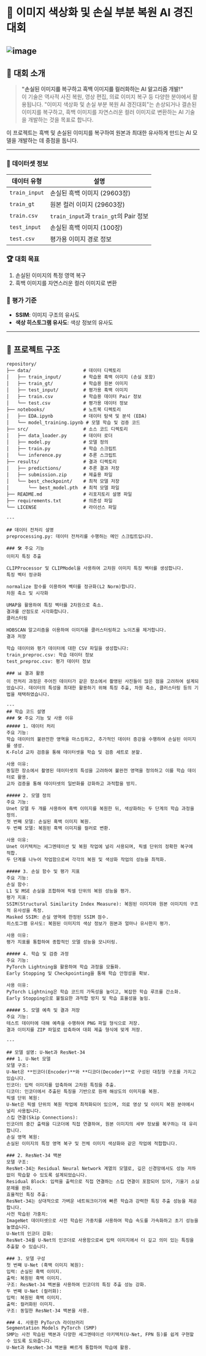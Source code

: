 # 🌈 이미지 색상화 및 손실 부분 복원 AI 경진대회
![image](https://github.com/user-attachments/assets/f297bed5-d06d-46d0-a70d-a3dea0b98e6f)
---
## 📌 대회 소개
> **"손실된 이미지를 복구하고 흑백 이미지를 컬러화하는 AI 알고리즘 개발!"**  
이 기술은 역사적 사진 복원, 영상 편집, 의료 이미지 복구 등 다양한 분야에서 활용됩니다.
"이미지 색상화 및 손실 부분 복원 AI 경진대회"는 손상되거나 결손된 이미지를 복구하고, 흑백 이미지를 자연스러운 컬러 이미지로 변환하는 AI 기술을 개발하는 것을 목표로 합니다.

이 프로젝트는 흑백 및 손실된 이미지를 복구하여 원본과 최대한 유사하게 만드는 AI 모델을 개발하는 데 중점을 둡니다.

---

### 📂 **데이터셋 정보**
| 데이터 유형    | 설명                                        |
|----------------|-------------------------------------------|
| `train_input`  | 손실된 흑백 이미지 (29603장)               |
| `train_gt`     | 원본 컬러 이미지 (29603장)                |
| `train.csv`    | `train_input`과 `train_gt`의 Pair 정보     |
| `test_input`   | 손실된 흑백 이미지 (100장)                |
| `test.csv`     | 평가용 이미지 경로 정보                   |

### 🏆 **대회 목표**
1. 손실된 이미지의 특정 영역 복구  
2. 흑백 이미지를 자연스러운 컬러 이미지로 변환  

### 📝 **평가 기준**
- **SSIM**: 이미지 구조의 유사도
- **색상 히스토그램 유사도**: 색상 정보의 유사도
---

## 🚀 **프로젝트 구조**
```plaintext
repository/
├── data/                   # 데이터 디렉토리
│   ├── train_input/        # 학습용 흑백 이미지 (손실 포함)
│   ├── train_gt/           # 학습용 원본 이미지
│   ├── test_input/         # 평가용 흑백 이미지
│   ├── train.csv           # 학습용 데이터 Pair 정보
│   └── test.csv            # 평가용 데이터 정보
├── notebooks/              # 노트북 디렉토리
│   ├── EDA.ipynb           # 데이터 탐색 및 분석 (EDA)
│   └── model_training.ipynb # 모델 학습 및 검증 코드
├── src/                    # 소스 코드 디렉토리
│   ├── data_loader.py      # 데이터 로더
│   ├── model.py            # 모델 정의
│   ├── train.py            # 학습 스크립트
│   └── inference.py        # 추론 스크립트
├── results/                # 결과 디렉토리
│   ├── predictions/        # 추론 결과 저장
│   ├── submission.zip      # 제출용 파일
│   └── best_checkpoint/    # 최적 모델 저장
│       └── best_model.pth  # 최적 모델 파일
├── README.md               # 리포지토리 설명 파일
├── requirements.txt        # 의존성 파일
└── LICENSE                 # 라이선스 파일

---

## 데이터 전처리 설명
preprocessing.py: 데이터 전처리를 수행하는 메인 스크립트입니다.

### 🛠️ 주요 기능
이미지 특징 추출

CLIPProcessor 및 CLIPModel을 사용하여 고차원 이미지 특징 벡터를 생성합니다.
특징 벡터 정규화

normalize 함수를 이용하여 벡터를 정규화(L2 Norm)합니다.
차원 축소 및 시각화

UMAP을 활용하여 특징 벡터를 2차원으로 축소.
결과를 산점도로 시각화합니다.
클러스터링

HDBSCAN 알고리즘을 이용하여 이미지를 클러스터링하고 노이즈를 제거합니다.
결과 저장

학습 데이터와 평가 데이터에 대한 CSV 파일을 생성합니다:
train_preproc.csv: 학습 데이터 정보
test_preproc.csv: 평가 데이터 정보

### 📊 결과 활용
이 전처리 과정은 주어진 데이터가 같은 장소에서 촬영된 사진들이 많은 점을 고려하여 설계되었습니다. 데이터의 특성을 최대한 활용하기 위해 특징 추출, 차원 축소, 클러스터링 등의 기법을 채택하였습니다.

---
## 학습 코드 설명
### 🛠️ 주요 기능 및 사용 이유
##### 1. 데이터 처리
주요 기능:
학습 데이터의 불완전한 영역을 마스킹하고, 추가적인 데이터 증강을 수행하여 손실된 이미지를 생성.
K-Fold 교차 검증을 통해 데이터셋을 학습 및 검증 세트로 분할.

사용 이유:
동일한 장소에서 촬영된 데이터셋의 특성을 고려하여 불완전 영역을 정의하고 이를 학습 데이터로 활용.
교차 검증을 통해 데이터셋의 일반화를 강화하고 과적합을 방지.

##### 2. 모델 정의
주요 기능:
Unet 모델 두 개를 사용하여 흑백 이미지를 복원한 뒤, 색상화하는 두 단계의 학습 과정을 정의.
첫 번째 모델: 손실된 흑백 이미지 복원.
두 번째 모델: 복원된 흑백 이미지를 컬러로 변환.

사용 이유:
Unet 아키텍처는 세그멘테이션 및 복원 작업에 널리 사용되며, 픽셀 단위의 정확한 복구에 적합.
두 단계를 나누어 작업함으로써 각각의 복원 및 색상화 작업의 성능을 최적화.

##### 3. 손실 함수 및 평가 지표
주요 기능:
손실 함수:
L1 및 MSE 손실을 조합하여 픽셀 단위의 복원 성능을 평가.
평가 지표:
SSIM(Structural Similarity Index Measure): 복원된 이미지와 원본 이미지의 구조적 유사성을 측정.
Masked SSIM: 손실 영역에 한정된 SSIM 점수.
히스토그램 유사도: 복원된 이미지의 색상 정보가 원본과 얼마나 유사한지 평가.

사용 이유:
평가 지표를 통합하여 종합적인 모델 성능을 모니터링.

##### 4. 학습 및 검증 과정
주요 기능:
PyTorch Lightning을 활용하여 학습 과정을 모듈화.
Early Stopping 및 Checkpointing을 통해 학습 안정성을 확보.

사용 이유:
PyTorch Lightning은 학습 코드의 가독성을 높이고, 복잡한 학습 루프를 간소화.
Early Stopping으로 불필요한 과적합 방지 및 학습 효율성을 높임.

##### 5. 모델 예측 및 결과 저장
주요 기능:
테스트 데이터에 대해 예측을 수행하여 PNG 파일 형식으로 저장.
결과 이미지를 ZIP 파일로 압축하여 대회 제출 형식에 맞게 저장.

---

## 모델 설명: U-Net과 ResNet-34
### 1. U-Net 모델
모델 구조:
U-Net은 **인코더(Encoder)**와 **디코더(Decoder)**로 구성된 대칭형 구조를 가지고 있습니다.
인코더: 입력 이미지를 압축하여 고차원 특징을 추출.
디코더: 인코더에서 추출된 특징을 기반으로 원래 해상도의 이미지를 복원.
픽셀 단위 복원:
U-Net은 픽셀 단위의 복원 작업에 최적화되어 있으며, 의료 영상 및 이미지 복원 분야에서 널리 사용됩니다.
스킵 연결(Skip Connections):
인코더의 중간 출력을 디코더에 직접 연결하여, 원본 이미지의 세부 정보를 복구하는 데 유리합니다.
손실 영역 복원:
손실된 이미지의 특정 영역 복구 및 전체 이미지 색상화와 같은 작업에 적합합니다.

### 2. ResNet-34 백본
모델 구조:
ResNet-34는 Residual Neural Network 계열의 모델로, 깊은 신경망에서도 성능 저하 없이 학습할 수 있도록 설계되었습니다.
Residual Block: 입력을 출력으로 직접 연결하는 스킵 연결이 포함되어 있어, 기울기 소실 문제를 완화.
효율적인 특징 추출:
ResNet-34는 상대적으로 가벼운 네트워크이기에 빠른 학습과 강력한 특징 추출 성능을 제공합니다.
사전 학습된 가중치:
ImageNet 데이터셋으로 사전 학습된 가중치를 사용하여 학습 속도를 가속화하고 초기 성능을 높였습니다.
U-Net의 인코더 강화:
ResNet-34를 U-Net의 인코더로 사용함으로써 입력 이미지에서 더 깊고 의미 있는 특징을 추출할 수 있습니다.

### 3. 모델 구성
첫 번째 U-Net (흑백 이미지 복원):
입력: 손실된 흑백 이미지.
출력: 복원된 흑백 이미지.
구조: ResNet-34 백본을 사용하여 인코더의 특징 추출 성능 강화.
두 번째 U-Net (컬러화):
입력: 복원된 흑백 이미지.
출력: 컬러화된 이미지.
구조: 동일한 ResNet-34 백본을 사용.

### 4. 사용한 PyTorch 라이브러리
Segmentation Models PyTorch (SMP)
SMP는 사전 학습된 백본과 다양한 세그멘테이션 아키텍처(U-Net, FPN 등)를 쉽게 구현할 수 있도록 도와줍니다.
U-Net과 ResNet-34 백본을 빠르게 통합하여 학습에 활용.
